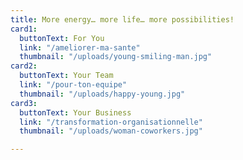 ```yaml
---
title: More energy… more life… more possibilities!
card1:
  buttonText: For You
  link: "/ameliorer-ma-sante"
  thumbnail: "/uploads/young-smiling-man.jpg"
card2:
  buttonText: Your Team
  link: "/pour-ton-equipe"
  thumbnail: "/uploads/happy-young.jpg"
card3:
  buttonText: Your Business
  link: "/transformation-organisationnelle"
  thumbnail: "/uploads/woman-coworkers.jpg"

---
```

